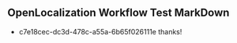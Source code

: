 ## OpenLocalization Workflow Test MarkDown
* c7e18cec-dc3d-478c-a55a-6b65f026111e thanks!

<!--HONumber=Jul16_HO2-->


